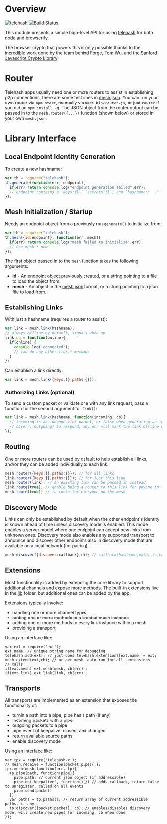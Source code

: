 # Overview

[![telehash](https://nodei.co/npm/telehash.png)](https://nodei.co/npm/telehash/)
[![Build Status](https://travis-ci.org/telehash/node-telehash.svg?branch=v3)](https://travis-ci.org/telehash/node-telehash)

This module presents a simple high-level API for using [telehash](https://github.com/telehash/telehash.org/blob/master/protocol.md) for both node and browserify.

The browser crypto that powers this is only possible thanks to the incredible work done by the team behind [Forge](https://github.com/digitalbazaar/forge), [Tom Wu](http://www-cs-students.stanford.edu/~tjw/), and the [Sanford Javascript Crypto Library](https://github.com/bitwiseshiftleft/sjcl).

# Router

Telehash apps usually need one or more routers to assist in establishing p2p connections, there are some test ones in [mesh.json](mesh.json).  You can run your own router via `npm start`, manually via `node bin/router.js`, or just `router` if you did an `npm install -g`.  The JSON object from the router output can be passed in to the `mesh.router({...})` function (shown below) or stored in your own `mesh.json`.

# Library Interface

## Local Endpoint Identity Generation

To create a new hashname:

```js
var th = require("telehash");
th.generate(function(err, endpoint){
  if(err) return console.log("endpoint generation failed",err);
  // endpoint contains a `keys:{}`, `secrets:{}`, and `hashname:"..."` 
});
```

## Mesh Initialization / Startup

Needs an endpoint object from a previously run `generate()` to initialize from:

```js
var th = require("telehash");
th.mesh({id:endpoint}, function(err, mesh){
  if(err) return console.log("mesh failed to initialize",err);
  // use mesh.* now
});
```

The first object passed in to the `mesh` function takes the following arguments:

* **id** - An endpoint object previously created, or a string pointing to a file to load the object from.
* **mesh** - An object in the [mesh json](https://github.com/telehash/telehash.org/blob/master/json.md) format, or a string pointing to a json file to load from.

## Establishing Links

With just a hashname (requires a router to assist):

````js
var link = mesh.link(hashname);
// always offline by default, signals when up
link.up = function(online){
  if(online) {
    console.log('connected');
    // can do any other link.* methods
  }
};
````

Can establish a link directly:
````js
var link = mesh.link({keys:{},paths:{}});
````

### Authorizing Links (optional)

To send a custom packet or validate one with any link request, pass a function for the second argument to `.link()`:

````js
var link = mesh.link(hashname, function(incoming, cb){
  // incoming is an inbound link packet, or false when generating an initial outgoing packet
  // cb(err, outgoing) to respond, any err will mark the link offline or outgoing is online (once mutual)
});
````


## Routing

One or more routers can be used by default to help establish all links, and/or they can be added individually to each link.

````js
mesh.router({keys:{},paths:{}}); // for all links
link.router({keys:{},paths:{}}); // for just this link
mesh.router(link); // an existing link can be passed in instead
link.route(true); // enable being a router to this link for anyone in the mesh
mesh.route(true); // to route for everyone on the mesh
````

## Discovery Mode

Links can only be established by default when the other endpoint's identity is known ahead of time unless discovery mode is enabled. This mode enables a server model where one endpoint can accept new links from unknown ones.  Discovery mode also enables any supported transport to announce and discover other endpoints also in discovery mode that are available on a local network (for pairing).

````js
mesh.discover({discover:callback},cb); // callback(hashname,path) is called for any discovered hashname, use .link to accept or ignore to deny
````

## Extensions

Most functionality is added by extending the core library to support additional channels and expose more methods. The built-in extensions live in the [lib](lib/) folder, but additional ones can be added by the app.

Extensions typically involve:

* handling one or more channel types
* adding one or more methods to a created mesh instance
* adding one or more methods to every link instance within a mesh
* providing a transport

Using an interface like:

````
var ext = require('ext');
ext.name; // unique string name for debugging
telehash.add(ext); // just does telehash.extensions[ext.name] = ext; 
mesh.extend(ext,cb); // or per mesh, auto-run for all .extensions
// calls:
if(ext.mesh) ext.mesh(mesh, cb(err));
if(ext.link) ext.link(link, cb(err));
````


## Transports

All transports are implemented as an extension that exposes the functionality of:

* turnin a path into a pipe, pipe has a path (if any)
* incoming packets with a pipe
* outgoing packets to a pipe
* pipe event of keepalive, closed, and changed
* return available source paths
* enable discovery mode

Using an interface like:

````
var tpx = require('telehash-x');
// mesh.receive = function(packet,pipe){ };
tpx.mesh(mesh,function(err, tp){
  tp.pipe(path, function(pipe){
    pipe.path; // current json object (if addressable)
    pipe.on('keepalive', function(){}) // adds callback, return false to unregister, called on all events
    pipe.send(packet)
  });
  var paths = tp.paths(); // return array of current addressible paths, if any
  tp.discover({packet:packet}, cb); // enables/disables discovery mode, will create new pipes for incoming, cb when done
});
````



